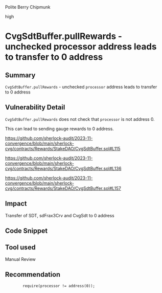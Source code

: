 Polite Berry Chipmunk

high

# CvgSdtBuffer.pullRewards - unchecked processor address leads to transfer to 0 address

## Summary
`CvgSdtBuffer.pullRewards` - unchecked `processor` address leads to transfer to 0 address

## Vulnerability Detail

`CvgSdtBuffer.pullRewards` does not check that `processor` is not address 0.

This can lead to sending gauge rewards to 0 address.

https://github.com/sherlock-audit/2023-11-convergence/blob/main/sherlock-cvg/contracts/Rewards/StakeDAO/CvgSdtBuffer.sol#L115

https://github.com/sherlock-audit/2023-11-convergence/blob/main/sherlock-cvg/contracts/Rewards/StakeDAO/CvgSdtBuffer.sol#L136

https://github.com/sherlock-audit/2023-11-convergence/blob/main/sherlock-cvg/contracts/Rewards/StakeDAO/CvgSdtBuffer.sol#L157

## Impact
Transfer of SDT, sdFrax3Crv and CvgSdt to 0 address

## Code Snippet

## Tool used

Manual Review

## Recommendation

```solidity
        require(processor != address(0));
```
